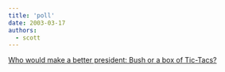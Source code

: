 ```yaml
---
title: 'poll'
date: 2003-03-17
authors:
  - scott
---
```


[Who would make a better president: Bush or a box of Tic-Tacs?](http://maddox.xmission.com/tictacs.html)

